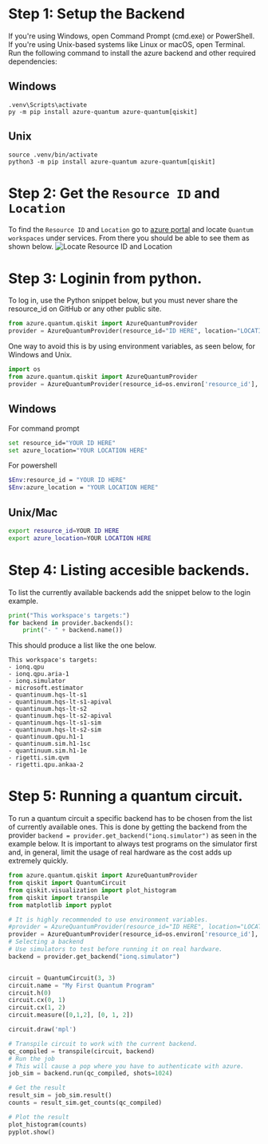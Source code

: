 # Step 1: Setup the Backend

If you're using Windows, open Command Prompt (cmd.exe) or PowerShell. If you're using Unix-based systems like Linux or macOS, open Terminal.
Run the following command to install the azure backend and other required dependencies:

## Windows
```
.venv\Scripts\activate
py -m pip install azure-quantum azure-quantum[qiskit]
```

## Unix

```
source .venv/bin/activate
python3 -m pip install azure-quantum azure-quantum[qiskit]
```

# Step 2: Get the `Resource ID` and `Location` 
To find the `Resource ID` and `Location` go to [azure portal](https://portal.azure.com/#home) and locate `Quantum workspaces` under services. From there you should be able to see them as shown below.
![Locate Resource ID and Location](https://learn.microsoft.com/en-us/azure/quantum/media/azure-quantum-resource-id.png)

# Step 3: Loginin from python.
To log in, use the Python snippet below, but you must never share the resource_id on GitHub or any other public site. 
```python
from azure.quantum.qiskit import AzureQuantumProvider
provider = AzureQuantumProvider(resource_id="ID HERE", location="LOCATION HERE")
```
One way to avoid this is by using environment variables, as seen below, for Windows and Unix.
```python
import os
from azure.quantum.qiskit import AzureQuantumProvider
provider = AzureQuantumProvider(resource_id=os.environ['resource_id'], location=os.environ['azure_location'])
```
## Windows
For command prompt
```bash
set resource_id="YOUR ID HERE"
set azure_location="YOUR LOCATION HERE"
```
For powershell
```bash
$Env:resource_id = "YOUR ID HERE"
$Env:azure_location = "YOUR LOCATION HERE"
``` 
## Unix/Mac
```bash
export resource_id=YOUR ID HERE
export azure_location=YOUR LOCATION HERE
```

# Step 4: Listing accesible backends.
To list the currently available backends add the snippet below to the login example.
```python
print("This workspace's targets:")
for backend in provider.backends():
    print("- " + backend.name())
```
This should produce a list like the one below.
```
This workspace's targets:
- ionq.qpu
- ionq.qpu.aria-1
- ionq.simulator
- microsoft.estimator
- quantinuum.hqs-lt-s1
- quantinuum.hqs-lt-s1-apival
- quantinuum.hqs-lt-s2
- quantinuum.hqs-lt-s2-apival
- quantinuum.hqs-lt-s1-sim
- quantinuum.hqs-lt-s2-sim
- quantinuum.qpu.h1-1
- quantinuum.sim.h1-1sc
- quantinuum.sim.h1-1e
- rigetti.sim.qvm
- rigetti.qpu.ankaa-2
```
# Step 5: Running a quantum circuit.
To run a quantum circuit a specific backend has to be chosen from the list of currently available ones. This is done by getting the backend from the provider `backend = provider.get_backend("ionq.simulator")` as seen in the example below. It is important to always test programs on the simulator first and, in general, limit the usage of real hardware as the cost adds up extremely quickly.
```python
from azure.quantum.qiskit import AzureQuantumProvider
from qiskit import QuantumCircuit
from qiskit.visualization import plot_histogram
from qiskit import transpile
from matplotlib import pyplot

# It is highly recommended to use environment variables.
#provider = AzureQuantumProvider(resource_id="ID HERE", location="LOCATION HERE")
provider = AzureQuantumProvider(resource_id=os.environ['resource_id'], location=os.environ['azure_location'])
# Selecting a backend
# Use simulators to test before running it on real hardware.
backend = provider.get_backend("ionq.simulator")


circuit = QuantumCircuit(3, 3)
circuit.name = "My First Quantum Program"
circuit.h(0)
circuit.cx(0, 1)
circuit.cx(1, 2)
circuit.measure([0,1,2], [0, 1, 2])

circuit.draw('mpl')

# Transpile circuit to work with the current backend.
qc_compiled = transpile(circuit, backend)
# Run the job
# This will cause a pop where you have to authenticate with azure.
job_sim = backend.run(qc_compiled, shots=1024)

# Get the result
result_sim = job_sim.result()
counts = result_sim.get_counts(qc_compiled)

# Plot the result
plot_histogram(counts)
pyplot.show()
```
